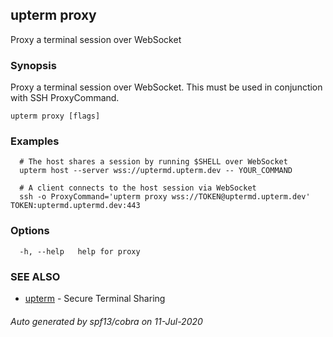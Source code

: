 ## upterm proxy

Proxy a terminal session over WebSocket

### Synopsis

Proxy a terminal session over WebSocket. This must be used in conjunction with SSH ProxyCommand.

```
upterm proxy [flags]
```

### Examples

```
  # The host shares a session by running $SHELL over WebSocket
  upterm host --server wss://uptermd.upterm.dev -- YOUR_COMMAND

  # A client connects to the host session via WebSocket
  ssh -o ProxyCommand='upterm proxy wss://TOKEN@uptermd.upterm.dev' TOKEN:uptermd.uptermd.dev:443
```

### Options

```
  -h, --help   help for proxy
```

### SEE ALSO

* [upterm](upterm.md)	 - Secure Terminal Sharing

###### Auto generated by spf13/cobra on 11-Jul-2020

